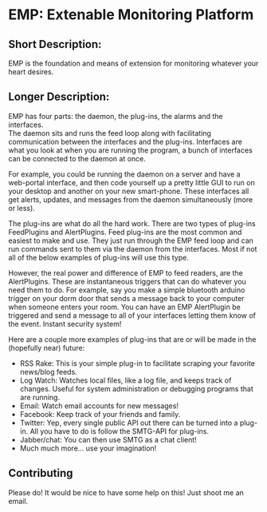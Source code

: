 EMP: Extenable Monitoring Platform
==========================================

Short Description:
------------------

EMP is the foundation and means of extension for monitoring whatever your
heart desires.



Longer Description:
-------------------

EMP has four parts: the daemon, the plug-ins, the alarms and the interfaces.  
The daemon sits and runs the feed loop along with facilitating communication 
between the interfaces and the plug-ins. Interfaces are what you look at when
you are running the program, a bunch of interfaces can be connected to the 
daemon at once.
 
For example, you could be running the daemon on a server and have a 
web-portal interface, and then code yourself up a pretty little GUI to run on
your desktop and another on your new smart-phone. These interfaces all get 
alerts, updates, and messages from the daemon simultaneously (more or less).

The plug-ins are what do all the hard work. There are two types of plug-ins 
FeedPlugins and AlertPlugins. Feed plug-ins are the most common and easiest to 
make and use. They just run through the EMP feed loop and can run commands 
sent to them via the daemon from the interfaces. Most if not all of the below 
examples of plug-ins will use this type. 

However, the real power and difference of EMP to feed readers, are the 
AlertPlugins. These are instantaneous triggers that can do whatever you need 
them to do. For example, say you make a simple bluetooth arduino trigger on 
your dorm door that sends a message back to your computer when someone enters 
your room. You can have an EMP AlertPlugin be triggered and send a message to 
all of your interfaces letting them know of the event. Instant security system!  

Here are a couple more examples of plug-ins that are or will be made in the 
(hopefully near) future:

* RSS Rake: This is your simple plug-in to facilitate scraping your favorite news/blog feeds.
* Log Watch: Watches local files, like a log file, and keeps track of changes. Useful for system administration or debugging programs that are running.
* Email: Watch email accounts for new messages!
* Facebook: Keep track of your friends and family.
* Twitter: Yep, every single public API out there can be turned into a plug-in. All you have to do is follow the SMTG-API for plug-ins.
* Jabber/chat: You can then use SMTG as a chat client!
* Much much more... use your imagination!
	
	

Contributing
------------
Please do! It would be nice to have some help on this! Just shoot me an email.
